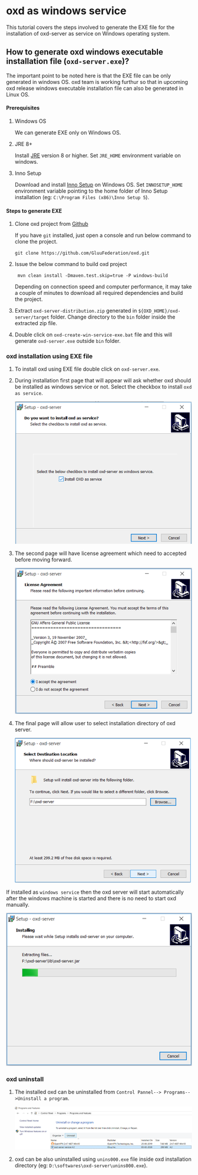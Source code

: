 # oxd as windows service

This tutorial covers the steps involved to generate the EXE file for the installation of oxd-server as service on Windows operating system.

## How to generate oxd windows executable installation file (`oxd-server.exe`)?

The important point to be noted here is that the EXE file can be only generated in windows OS. oxd team is working furthur so that in upcoming oxd release windows executable installation file can also be generated in Linux OS.

#### Prerequisites

1. Windows OS

   We can generate EXE only on Windows OS.

1. JRE 8+

   Install [JRE](https://www.oracle.com/technetwork/java/javase/downloads/jre8-downloads-2133155.html) version 8 or higher. Set `JRE_HOME` environment variable on windows.

1. Inno Setup

   Download and install [Inno Setup](http://www.jrsoftware.org/isdl.php) on Windows OS. Set `INNOSETUP_HOME` environment variable pointing to the home folder of Inno Setup installation (eg: `C:\Program Files (x86)\Inno Setup 5`).

#### Steps to generate EXE

1. Clone oxd project from [Github](https://github.com/GluuFederation/oxd)

   If you have `git` installed, just open a console and run below command to clone the project.
   ```
   git clone https://github.com/GluuFederation/oxd.git
   ```
1. Issue the below command to build oxd project
   ```
    mvn clean install -Dmaven.test.skip=true -P windows-build
   ```
   Depending on connection speed and computer performance, it may take a couple of minutes to download all required dependencies and build the project.

1. Extract `oxd-server-distribution.zip` generated in `${OXD_HOME}/oxd-server/target` folder. Change directory to the `bin` folder inside the extracted zip file.

1. Double click on `oxd-create-win-service-exe.bat` file and this will generate `oxd-server.exe` outside `bin` folder.

### oxd installation using EXE file

1. To install oxd using EXE file double click on `oxd-server.exe`.

1. During installation first page that will appear will ask whether oxd should be installed as windows service or not. Select the checkbox to install `oxd as service`.

   ![Page 1](../../img/1_oxd_windows_installation.png)

1. The second page will have license agreement which need to accepted before moving forward.

   ![Page 2](../../img/2_oxd_windows_installation.png)

1. The final page will allow user to select installation directory of oxd server.

   ![Page 3](../../img/3_oxd_windows_installation.png)
   
If installed as `windows service` then the oxd server will start automatically after the windows machine is started and there is no need to start oxd manually.

   ![Page 4](../../img/4_oxd_windows_installation.png)
   
### oxd uninstall

1. The installed oxd can be uninstalled from `Control Pannel--> Programs-->Uninstall a program`.

   ![Uninstall](../../img/oxd_windows_uninstall.png)

2. oxd can be also uninstalled using `unins000.exe` file inside oxd installation directory (eg: `D:\softwares\oxd-server\unins000.exe`).

